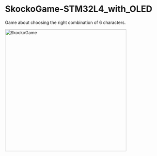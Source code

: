 # SkockoGame-STM32L4_with_OLED
Game about choosing the right combination of 6 characters.

<img width="400" alt="SkockoGame" src="https://github.com/AcaMilos/SkockoGame-STM32L4_with_OLED/blob/master/Photos/GameSkocko.jpg?raw=true">
